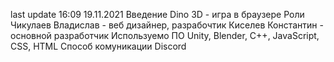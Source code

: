 last update 16:09 19.11.2021
Введение
Dino 3D - игра в браузере 
Роли
Чикулаев Владислав - веб дизайнер, разрабочтик
Киселев Константин - основной разработчик 
Используемо ПО 
Unity, Blender, C++, JavaScript, CSS, HTML
Способ комуникации Discord
